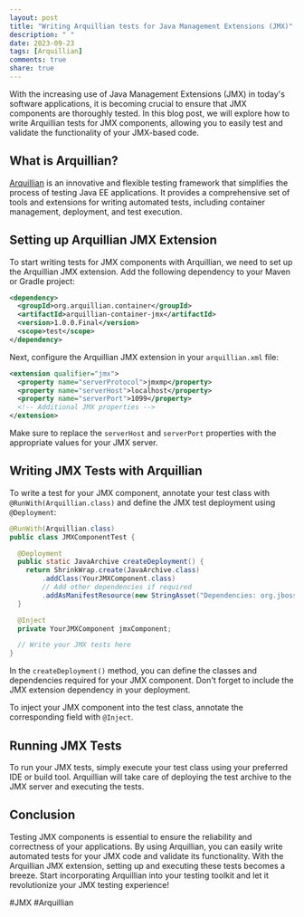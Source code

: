 ```yaml
---
layout: post
title: "Writing Arquillian tests for Java Management Extensions (JMX)"
description: " "
date: 2023-09-23
tags: [Arquillian]
comments: true
share: true
---
```


With the increasing use of Java Management Extensions (JMX) in today's software applications, it is becoming crucial to ensure that JMX components are thoroughly tested. In this blog post, we will explore how to write Arquillian tests for JMX components, allowing you to easily test and validate the functionality of your JMX-based code.

## What is Arquillian?

[Arquillian](http://arquillian.org/) is an innovative and flexible testing framework that simplifies the process of testing Java EE applications. It provides a comprehensive set of tools and extensions for writing automated tests, including container management, deployment, and test execution.

## Setting up Arquillian JMX Extension

To start writing tests for JMX components with Arquillian, we need to set up the Arquillian JMX extension. Add the following dependency to your Maven or Gradle project:

```xml
<dependency>
  <groupId>org.arquillian.container</groupId>
  <artifactId>arquillian-container-jmx</artifactId>
  <version>1.0.0.Final</version>
  <scope>test</scope>
</dependency>
```
Next, configure the Arquillian JMX extension in your `arquillian.xml` file:

```xml
<extension qualifier="jmx">
  <property name="serverProtocol">jmxmp</property>
  <property name="serverHost">localhost</property>
  <property name="serverPort">1099</property>
  <!-- Additional JMX properties -->
</extension>
```

Make sure to replace the `serverHost` and `serverPort` properties with the appropriate values for your JMX server.

## Writing JMX Tests with Arquillian

To write a test for your JMX component, annotate your test class with `@RunWith(Arquillian.class)` and define the JMX test deployment using `@Deployment`:

```java
@RunWith(Arquillian.class)
public class JMXComponentTest {

  @Deployment
  public static JavaArchive createDeployment() {
    return ShrinkWrap.create(JavaArchive.class)
        .addClass(YourJMXComponent.class)
        // Add other dependencies if required
        .addAsManifestResource(new StringAsset("Dependencies: org.jboss.logging export\n"), "jboss-deployment-structure.xml");
  }

  @Inject
  private YourJMXComponent jmxComponent;

  // Write your JMX tests here
}
```

In the `createDeployment()` method, you can define the classes and dependencies required for your JMX component. Don't forget to include the JMX extension dependency in your deployment.

To inject your JMX component into the test class, annotate the corresponding field with `@Inject`.

## Running JMX Tests

To run your JMX tests, simply execute your test class using your preferred IDE or build tool. Arquillian will take care of deploying the test archive to the JMX server and executing the tests.

## Conclusion

Testing JMX components is essential to ensure the reliability and correctness of your applications. By using Arquillian, you can easily write automated tests for your JMX code and validate its functionality. With the Arquillian JMX extension, setting up and executing these tests becomes a breeze. Start incorporating Arquillian into your testing toolkit and let it revolutionize your JMX testing experience!

#JMX #Arquillian